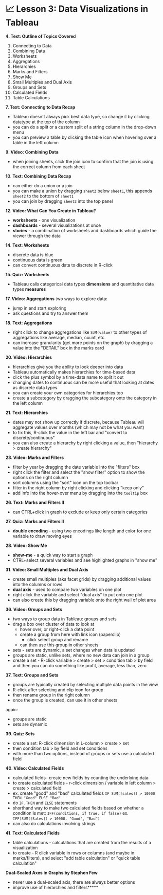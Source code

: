 
# :chart_with_upwards_trend:  Lesson 3: Data Visualizations in Tableau

**4. Text: Outline of Topics Covered**
1. Connecting to Data
2. Combining Data
3. Worksheets
4. Aggregations
5. Hierarchies
6. Marks and Filters
7. Show Me
8. Small Multiples and Dual Axis
9. Groups and Sets
10. Calculated Fields
11. Table Calculations

**7. Text: Connecting to Data Recap**
- Tableau doesn't always pick best data type, so change it by clicking datatype at the top of the column
- you can do a split or a custom split of a string column in the drop-down menu
- you can preview a table by clicking the table icon when hovering over a table in the left column

**9. Video: Combining Data**
- when joining sheets, click the join icon to confirm that the join is using the correct column from each sheet

**10. Text: Combining Data Recap**
- can either do a union or a join
- you can make a union by dragging `sheet2` below `sheet1`, this appends `sheet2` to the bottom of `sheet1`
- you can join by dragging `sheet2` into the top panel

**12. Video: What Can You Create in Tableau?**
- **worksheets** - one visualization
- **dashboards** - several visualizations at once
- **stories** - a combination of worksheets and dashboards which guide the viewer through the data

**14. Text: Worksheets**
- discrete data is blue
- continuous data is green
- can convert continuous data to discrete in R-click

**15. Quiz: Worksheets**
- Tableau calls categorical data types **dimensions** and quantitative data types **measures**

**17. Video: Aggregations**
two ways to explore data:
- jump in and start exploring
- ask questions and try to answer them

**18. Text: Aggregations**
- right click to change aggregations like `SUM(value)` to other types of aggregations like average, median, count, etc.
- can increase granularity (get more points on the graph) by dragging a value into the "DETAIL" box in the marks card

**20. Video: Hierarchies**
- hierarchies give you the ability to look deeper into data
- Tableau automatically makes hierarchies for time-based data
- click the plus symbol by a time-data name to split it out
- changing dates to continuous can be more useful that looking at dates as discrete data types
- you can create your own categories for hierarchies too
- create a subcategory by dragging the subcategory onto the category in the left column

**21. Text: Hierarchies**
- dates may not show up correctly if discrete, because Tableau will aggregate values over months (which may not be what you want)
- to fix this, R-click the value in the left bar and "convert to discrete/continuous"
- you can also create a hierarchy by right clicking a value, then "hierarchy > create hierarchy"

**23. Video: Marks and Filters**
- filter by year by dragging the date variable into the "filters" box
- right click the filter and select the "show filter" option to show the options on the right column
- sort columns using the "sort" icon on the top toolbar
- filter in the right column by right clicking and clicking "keep only"
- add info into the hover-over menu by dragging into the `tooltip` box

**26. Text: Marks and Filters II**
- can CTRL+click in graph to exclude or keep only certain categories

**27. Quiz: Marks and Filters II**
- **double encoding** - using two encodings like length and color for one variable to draw moving eyes

**28. Video: Show Me**
- **show-me** - a quick way to start a graph
- CTRL+select several variables and see highlighted graphs in "show me"

**31. Video: Small Multiples and Dual Axis**
- create small multiples (aka facet grids) by dragging additional values into the columns or rows
- **dual axis** - used to compare two variables on one plot
- right click the variable and select "dual axis" to put onto one plot
- can also create this by dragging variable onto the right wall of plot area

**36. Video: Groups and Sets**
- two ways to group data in Tableau: groups and sets
- drag a box over cluster of data to look at
  - hover over, or right-click a data point
  - create a group from here with link icon (paperclip)
    - click select group and rename
  - can then use this group in other sheets
- sets - sets are dynamic, a set changes when data is updated
- groups are static, unlike sets, where no new data can join in a group
- create a set - R-click variable > create > set > condition tab > by field and then you can do something like profit, average, less than, zero


**37. Text: Groups and Sets**
- groups are typically created by selecting multiple data points in the view
- R-click after selecting and clip icon for group
- then rename group in the right column
- once the group is created, can use it in other sheets

again:
- groups are static
- sets are dynamic

**39. Quiz: Sets**
- create a set: R-click dimension in L-column > create > set
- then condition tab > by field and set conditions
- with more than two options, instead of groups or sets use a calculated field

**40. Video: Calculated Fields**
- calculated fields- create new fields by counting the underlying data
- to create calculated fields - r-click dimension / variable in left column > create > calculated field
- ex. create "good" and "bad" calculated fields
`IF SUM([sales]) > 10000 THEN "Good" ELSE "Bad"`
- do `IF`, `THEN` and `ELSE` statements
- shorthand way to make two calculated fields based on whether a condition is met:
`IFF(conditions, if true, if false)`
ex.
`IFF(SUM([Sales]) > 10000, "Good", "Bad")`
- can also do calculations involving strings

**41. Text: Calculated Fields**
- table calculations - calculations that are created from the results of a visualization
- to create - R click variable in rows or columns (and maybe in marks/filters), and select "add table calculation" or "quick table calculation"

**Dual-Scaled Axes in Graphs by Stephen Few**
- never use a dual-scaled axis, there are always better options
- improve use of hierarchies and filters*****
